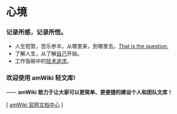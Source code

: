 # 心境


### 记录所感，记录所悟。

- 人生短暂，苦乐参半。从哪里来，到哪里去。[That is the question.](?file=003-人生点滴/001-人生点滴)
- 了解人生，从了解[自己](?file=004-中医学习/001-中医学习)开始。
- 工作饭碗中的[技术追求](?file=005-架构设计/001-架构设计)。

### 欢迎使用 amWiki 轻文库!
—— **amWiki 致力于让大家可以更简单、更便捷的建设个人和团队文库！**  

[ [amWiki 官网文档中心](https://amwiki.org/doc/) ]
